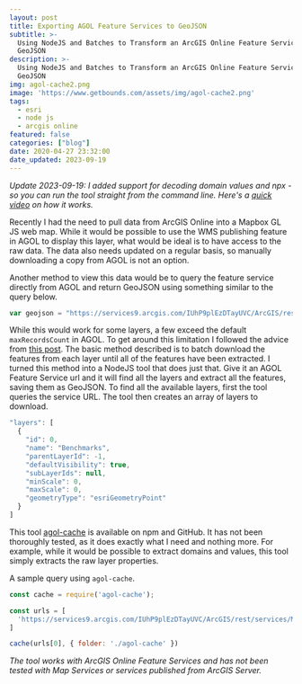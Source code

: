 ```yaml
---
layout: post
title: Exporting AGOL Feature Services to GeoJSON
subtitle: >-
  Using NodeJS and Batches to Transform an ArcGIS Online Feature Service to
  GeoJSON
description: >-
  Using NodeJS and Batches to Transform an ArcGIS Online Feature Service to
  GeoJSON
img: agol-cache2.png
image: 'https://www.getbounds.com/assets/img/agol-cache2.png'
tags:
  - esri
  - node js
  - arcgis online
featured: false
categories: ["blog"]
date: 2020-04-27 23:32:00
date_updated: 2023-09-19
---
```


*Update 2023-09-19: I added support for decoding domain values and npx - so you can run the tool straight from the command line. Here's a [quick video](https://youtu.be/ESjXybmobMg) on how it works.*

Recently I had the need to pull data from ArcGIS Online into a Mapbox GL JS web map. While it would be possible to use the WMS publishing feature in AGOL to display this layer, what would be ideal is to have access to the raw data. The data also needs updated on a regular basis, so manually downloading a copy from AGOL is not an option.

Another method to view this data would be to query the feature service directly from AGOL and return GeoJSON using something similar to the query below.

```JavaScript
var geojson = "https://services9.arcgis.com/IUhP9plEzDTayUVC/ArcGIS/rest/services/Muskingum_County_Benchmarks/FeatureServer/0/query?where=fid+%3E+0&f=pgeojson"
```

While this would work for some layers, a few exceed the default `maxRecordsCount` in AGOL. To get around this limitation I followed the advice from [this post](https://blog.cartong.org/2019/03/29/harvesting-large-quantity-data-from-arcgis-rest-services-using-tool/). The basic method described is to batch download the features from each layer until all of the features have been extracted. I turned this method into a NodeJS tool that does just that. Give it an AGOL Feature Service url and it will find all the layers and extract all the features, saving them as GeoJSON. To find all the available layers, first the tool queries the service URL. The tool then creates an array of layers to download.

```JavaScript
"layers": [
  {
    "id": 0,
    "name": "Benchmarks",
    "parentLayerId": -1,
    "defaultVisibility": true,
    "subLayerIds": null,
    "minScale": 0,
    "maxScale": 0,
    "geometryType": "esriGeometryPoint"
  }
]
```

This tool [agol-cache](https://www.npmjs.com/package/agol-cache) is available on npm and GitHub. It has not been thoroughly tested, as it does exactly what I need and nothing more. For example, while it would be possible to extract domains and values, this tool simply extracts the raw layer properties. 

A sample query using `agol-cache`.

```JavaScript
const cache = require('agol-cache');

const urls = [
  'https://services9.arcgis.com/IUhP9plEzDTayUVC/ArcGIS/rest/services/Muskingum_County_Benchmarks/FeatureServer'
]

cache(urls[0], { folder: './agol-cache' })
```


*The tool works with ArcGIS Online Feature Services and has not been tested with Map Services or services published from ArcGIS Server.* 
